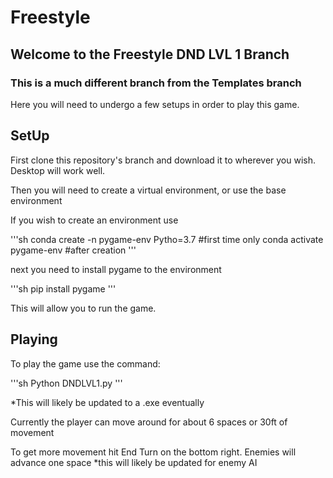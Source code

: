 # Freestyle

## Welcome to the Freestyle DND LVL 1 Branch

### This is a much different branch from the Templates branch

Here you will need to undergo a few setups in order to play this game.


## SetUp

First clone this repository's branch and download it to wherever you wish. Desktop will work well.

Then you will need to create a virtual environment, or use the base environment

If you wish to create an environment use

'''sh
conda create -n pygame-env Pytho=3.7 #first time only
conda activate pygame-env #after creation
'''

next you need to install pygame to the environment

'''sh
pip install pygame
'''

This will allow you to run the game.

## Playing

To play the game use the command:

'''sh
Python DNDLVL1.py
'''

*This will likely be updated to a .exe eventually

Currently the player can move around for about 6 spaces or 30ft of movement

To get more movement hit End Turn on the bottom right.
Enemies will advance one space *this will likely be updated for enemy AI

